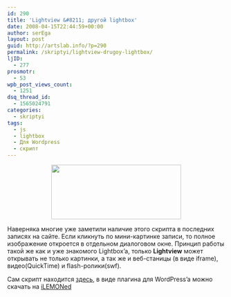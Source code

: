 ```yaml
---
id: 290
title: 'Lightview &#8211; другой lightbox'
date: 2008-04-15T22:44:59+00:00
author: serEga
layout: post
guid: http://artslab.info/?p=290
permalink: /skriptyi/lightview-drugoy-lightbox/
ljID:
  - 277
prosmotr:
  - 53
wpb_post_views_count:
  - 1251
dsq_thread_id:
  - 1565024791
categories:
  - skriptyi
tags:
  - js
  - lightbox
  - Для Wordpress
  - скрипт
---
```

<p style="text-align: center;">
  <a href="http://googledrive.com/host/0B9lHVSSSdxdxd0hjdUdmRzY3Tjg/lightview.jpg" class="lightview"><img class="alignnone size-medium wp-image-295" title="lightview" src="http://googledrive.com/host/0B9lHVSSSdxdxd0hjdUdmRzY3Tjg/lightview-300x126.jpg" alt="" width="300" height="126" srcset="http://googledrive.com/host/0B9lHVSSSdxdxd0hjdUdmRzY3Tjg/lightview-300x126.jpg 300w, http://googledrive.com/host/0B9lHVSSSdxdxd0hjdUdmRzY3Tjg/lightview.jpg 665w" sizes="(max-width: 300px) 100vw, 300px" /></a>
</p>

Наверняка многие уже заметили наличие этого скрипта в последних записях на сайте. Если кликнуть по мини-картинке записи, то полное изображение откроется в отдельном диалоговом окне. Принцип работы такой же как и уже знакомого Lightbox&#8217;a, только **Lightview** может открывать не только картинки, а так же и веб-станицы (в виде iframe), видео(QuickTime) и flash-ролики(swf).

Сам скрипт находится <a href="http://www.nickstakenburg.com/projects/lightview/" target="_blank">здесь</a>, в виде плагина для WordPress&#8217;a можно скачать на <a href="http://www.ilemoned.com/archives/lightview-for-wordpress" target="_blank">iLEMONed</a>